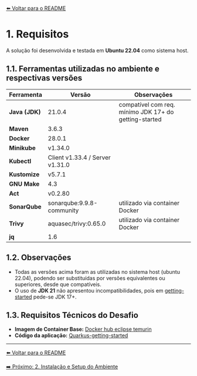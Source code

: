 [⬅️ Voltar para o README](../README.md#estrutura-da-documentação)

# 1. Requisitos

A solução foi desenvolvida e testada em **Ubuntu 22.04** como sistema host.

## 1.1. Ferramentas utilizadas no ambiente e respectivas versões

| Ferramenta     | Versão                          | Observações                                           |
| -------------- | ------------------------------- | ----------------------------------------------------- |
| **Java (JDK)** | 21.0.4                          | compatível com req. mínimo JDK 17+ do getting-started |
| **Maven**      | 3.6.3                           |                                                       |
| **Docker**     | 28.0.1                          |                                                       |
| **Minikube**   | v1.34.0                         |                                                       |
| **Kubectl**    | Client v1.33.4 / Server v1.31.0 |                                                       |
| **Kustomize**  | v5.7.1                          |                                                       |
| **GNU Make**   | 4.3                             |                                                       |
| **Act**        | v0.2.80                         |                                                       |
| **SonarQube**  | sonarqube:9.9.8-community       | utilizado via container Docker                        |
| **Trivy**      | aquasec/trivy:0.65.0            | utilizado via container Docker                        |
| **jq**         | 1.6                             |                                                       |

## 1.2. Observações

- Todas as versões acima foram as utilizadas no sistema host (ubuntu 22.04), podendo ser substituídas por versões equivalentes ou superiores, desde que compatíveis.
- O uso de **JDK 21** não apresentou incompatibilidades, pois em [getting-started](https://github.com/quarkusio/quarkus-quickstarts/tree/main/getting-started#requirements) pede-se JDK 17+.

## 1.3. Requisitos Técnicos do Desafio

- **Imagem de Container Base:** [Docker hub eclipse temurin](https://hub.docker.com/_/eclipse-temurin)
- **Código da aplicação:** [Quarkus-getting-started](https://github.com/quarkusio/quarkus-quickstarts/tree/main/getting-started)

---

[⬅️ Voltar para o README](../README.md#requirements#estrutura-da-documentação)

[➡️ Próximo: 2. Instalação e Setup do Ambiente](./02-instalacao-setup-ambiente.md)
